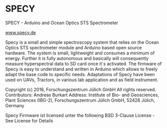 # SPECY
SPECY - Arduino and Ocean Optics STS Spectrometer 

www.specy.de

Specy is a small and simple spectroscopy system that relies on the Ocean Optics STS spectrometer module and Arduino based open source hardware. The system is small, lightweight and consumes a minimum of energy. Further it is fully autonomous and basically will consequently measure hyperspectral data to SD card once it´s activated.
The firmware of Specy is easy to understand and written in Arduino which allows to freely adapt the base code to specific needs. Adaptations of Specy have been used on UAVs, Tractors, in various lab application and as field instrument.



Copyright (c) 2016, Forschungszentrum Jülich GmbH
All rights reserved.
Contributors: Andreas Burkart
Address: Institute of Bio- and Geosciences, Plant Sciences (IBG-2), Forschungszentrum Jülich GmbH, 52428 Jülich, Germany

Specy Firmware ist licensed unter the following BSD 3-Clause License - See License for Details
